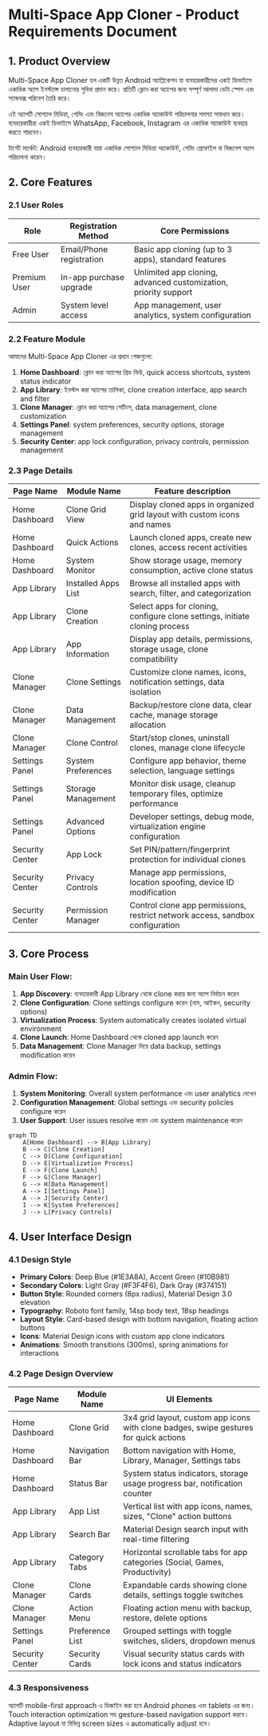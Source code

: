 # Multi-Space App Cloner - Product Requirements Document

## 1. Product Overview

Multi-Space App Cloner হল একটি উন্নত Android অ্যাপ্লিকেশন যা ব্যবহারকারীদের একই ডিভাইসে একাধিক অ্যাপ ইনস্ট্যান্স চালানোর সুবিধা প্রদান করে। প্রতিটি ক্লোন করা অ্যাপের জন্য সম্পূর্ণ আলাদা ডেটা স্পেস এবং স্যান্ডবক্স পরিবেশ তৈরি করে।

এই অ্যাপটি সোশ্যাল মিডিয়া, গেমিং এবং বিজনেস অ্যাপের একাধিক অ্যাকাউন্ট পরিচালনার সমস্যা সমাধান করে। ব্যবহারকারীরা একই ডিভাইসে WhatsApp, Facebook, Instagram এর একাধিক অ্যাকাউন্ট ব্যবহার করতে পারবেন।

টার্গেট মার্কেট: Android ব্যবহারকারী যারা একাধিক সোশ্যাল মিডিয়া অ্যাকাউন্ট, গেমিং প্রোফাইল বা বিজনেস অ্যাপ পরিচালনা করেন।

## 2. Core Features

### 2.1 User Roles

| Role | Registration Method | Core Permissions |
|------|---------------------|------------------|
| Free User | Email/Phone registration | Basic app cloning (up to 3 apps), standard features |
| Premium User | In-app purchase upgrade | Unlimited app cloning, advanced customization, priority support |
| Admin | System level access | App management, user analytics, system configuration |

### 2.2 Feature Module

আমাদের Multi-Space App Cloner এর প্রধান পেজগুলো:

1. **Home Dashboard**: ক্লোন করা অ্যাপের গ্রিড ভিউ, quick access shortcuts, system status indicator
2. **App Library**: ইনস্টল করা অ্যাপের তালিকা, clone creation interface, app search and filter
3. **Clone Manager**: ক্লোন করা অ্যাপের সেটিংস, data management, clone customization
4. **Settings Panel**: system preferences, security options, storage management
5. **Security Center**: app lock configuration, privacy controls, permission management

### 2.3 Page Details

| Page Name | Module Name | Feature description |
|-----------|-------------|---------------------|
| Home Dashboard | Clone Grid View | Display cloned apps in organized grid layout with custom icons and names |
| Home Dashboard | Quick Actions | Launch cloned apps, create new clones, access recent activities |
| Home Dashboard | System Monitor | Show storage usage, memory consumption, active clone status |
| App Library | Installed Apps List | Browse all installed apps with search, filter, and categorization |
| App Library | Clone Creation | Select apps for cloning, configure clone settings, initiate cloning process |
| App Library | App Information | Display app details, permissions, storage usage, clone compatibility |
| Clone Manager | Clone Settings | Customize clone names, icons, notification settings, data isolation |
| Clone Manager | Data Management | Backup/restore clone data, clear cache, manage storage allocation |
| Clone Manager | Clone Control | Start/stop clones, uninstall clones, manage clone lifecycle |
| Settings Panel | System Preferences | Configure app behavior, theme selection, language settings |
| Settings Panel | Storage Management | Monitor disk usage, cleanup temporary files, optimize performance |
| Settings Panel | Advanced Options | Developer settings, debug mode, virtualization engine configuration |
| Security Center | App Lock | Set PIN/pattern/fingerprint protection for individual clones |
| Security Center | Privacy Controls | Manage app permissions, location spoofing, device ID modification |
| Security Center | Permission Manager | Control clone app permissions, restrict network access, sandbox configuration |

## 3. Core Process

### Main User Flow:

1. **App Discovery**: ব্যবহারকারী App Library থেকে clone করার জন্য অ্যাপ নির্বাচন করেন
2. **Clone Configuration**: Clone settings configure করেন (নাম, আইকন, security options)
3. **Virtualization Process**: System automatically creates isolated virtual environment
4. **Clone Launch**: Home Dashboard থেকে cloned app launch করেন
5. **Data Management**: Clone Manager দিয়ে data backup, settings modification করেন

### Admin Flow:

1. **System Monitoring**: Overall system performance এবং user analytics দেখেন
2. **Configuration Management**: Global settings এবং security policies configure করেন
3. **User Support**: User issues resolve করেন এবং system maintenance করেন

```mermaid
graph TD
    A[Home Dashboard] --> B[App Library]
    B --> C[Clone Creation]
    C --> D[Clone Configuration]
    D --> E[Virtualization Process]
    E --> F[Clone Launch]
    F --> G[Clone Manager]
    G --> H[Data Management]
    A --> I[Settings Panel]
    A --> J[Security Center]
    I --> K[System Preferences]
    J --> L[Privacy Controls]
```

## 4. User Interface Design

### 4.1 Design Style

- **Primary Colors**: Deep Blue (#1E3A8A), Accent Green (#10B981)
- **Secondary Colors**: Light Gray (#F3F4F6), Dark Gray (#374151)
- **Button Style**: Rounded corners (8px radius), Material Design 3.0 elevation
- **Typography**: Roboto font family, 14sp body text, 18sp headings
- **Layout Style**: Card-based design with bottom navigation, floating action buttons
- **Icons**: Material Design icons with custom app clone indicators
- **Animations**: Smooth transitions (300ms), spring animations for interactions

### 4.2 Page Design Overview

| Page Name | Module Name | UI Elements |
|-----------|-------------|-------------|
| Home Dashboard | Clone Grid | 3x4 grid layout, custom app icons with clone badges, swipe gestures for quick actions |
| Home Dashboard | Navigation Bar | Bottom navigation with Home, Library, Manager, Settings tabs |
| Home Dashboard | Status Bar | System status indicators, storage usage progress bar, notification counter |
| App Library | App List | Vertical list with app icons, names, sizes, "Clone" action buttons |
| App Library | Search Bar | Material Design search input with real-time filtering |
| App Library | Category Tabs | Horizontal scrollable tabs for app categories (Social, Games, Productivity) |
| Clone Manager | Clone Cards | Expandable cards showing clone details, settings toggle switches |
| Clone Manager | Action Menu | Floating action menu with backup, restore, delete options |
| Settings Panel | Preference List | Grouped settings with toggle switches, sliders, dropdown menus |
| Security Center | Security Cards | Visual security status cards with lock icons and status indicators |

### 4.3 Responsiveness

অ্যাপটি mobile-first approach এ ডিজাইন করা হবে Android phones এবং tablets এর জন্য। Touch interaction optimization সহ gesture-based navigation support করবে। Adaptive layout যা বিভিন্ন screen sizes এ automatically adjust হবে।